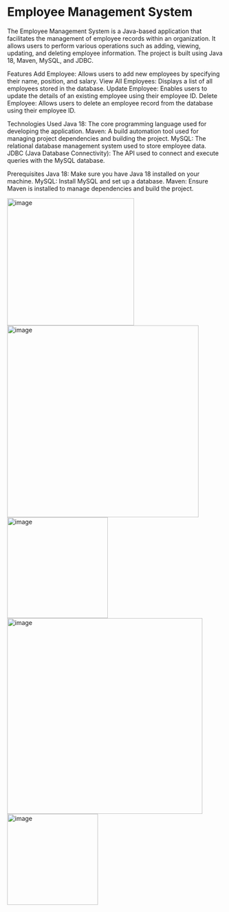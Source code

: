 # Employee Management System
The Employee Management System is a Java-based application that facilitates the management of employee records within an organization. It allows users to perform various operations such as adding, viewing, updating, and deleting employee information. The project is built using Java 18, Maven, MySQL, and JDBC.

Features
Add Employee: Allows users to add new employees by specifying their name, position, and salary.
View All Employees: Displays a list of all employees stored in the database.
Update Employee: Enables users to update the details of an existing employee using their employee ID.
Delete Employee: Allows users to delete an employee record from the database using their employee ID.

Technologies Used
Java 18: The core programming language used for developing the application.
Maven: A build automation tool used for managing project dependencies and building the project.
MySQL: The relational database management system used to store employee data.
JDBC (Java Database Connectivity): The API used to connect and execute queries with the MySQL database.

Prerequisites
Java 18: Make sure you have Java 18 installed on your machine.
MySQL: Install MySQL and set up a database.
Maven: Ensure Maven is installed to manage dependencies and build the project.

<img width="295" alt="image" src="https://github.com/user-attachments/assets/dbba68c4-5093-4871-9d03-2fef58d3d9e0">

<img width="445" alt="image" src="https://github.com/user-attachments/assets/08204dc1-4e39-4519-8abd-c6c1fb1e880d">

<img width="234" alt="image" src="https://github.com/user-attachments/assets/ce9cacdf-b395-4aca-b838-7b94aea3fdf0">

<img width="454" alt="image" src="https://github.com/user-attachments/assets/e7a8a556-2eae-43a5-828d-d8f31d50a0d8">

<img width="211" alt="image" src="https://github.com/user-attachments/assets/308538ca-818f-45d0-8968-ad27cd0b9e3f">
